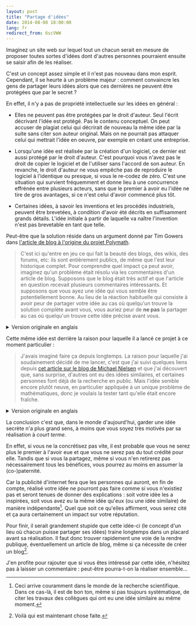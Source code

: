 ```yaml
---
layout: post
title: "Partage d'idées"
date: 2014-08-08 18:00:00
lang: fr
redirect_from: 6scVWW
---
```


Imaginez un site web sur lequel tout un chacun
serait en mesure de proposer toutes sortes d'idées dont d'autres
personnes pourraient ensuite se saisir afin de les réaliser.

C'est un concept assez simple
et il n'est pas nouveau dans mon esprit.
Cependant, il se heurte à un problème majeur :
comment convaincre les gens de partager leurs idées
alors que ces dernières ne peuvent être protégées que par le secret ?

En effet, il n'y a pas de propriété intellectuelle sur les idées en général :

* Elles ne peuvent pas être protégées par le droit d'auteur.
Seul l'écrit décrivant l'idée est protégé. Pas le contenu conceptuel.
On peut accuser de plagiat celui qui décrirait de nouveau la même idée par la
suite sans citer son auteur original. Mais on ne pourrait pas attaquer celui
qui mettrait l'idée en oeuvre, par exemple en créant une entreprise.

* Lorsqu'une idée est réalisée par la création d'un logiciel, ce dernier est aussi
protégé par le droit d'auteur. C'est pourquoi vous n'avez pas le droit de copier
le logiciel et de l'utiliser sans l'accord de son auteur.
En revanche, le droit d'auteur ne vous empêche pas de reproduire le logiciel à
l'identique ou presque, si vous le re-codez de zéro.
C'est une situation qui survient fréquemment et donne lieu à une concurrence
effrénée entre plusieurs acteurs, sans que le premier à avoir eu l'idée ne tire
de gros avantages, si ce n'est celui d'avoir commencé plus tôt.

* Certaines idées, à savoir les inventions et les procédés industriels, peuvent
être brevetées, à condition d'avoir été décrits en suffisamment grands détails.
L'idée initiale à partir de laquelle va naître l'invention n'est pas brevetable
en tant que telle.

Peut-être que la solution réside dans un argument donné par Tim Gowers
dans [l'article de blog à l'origine du projet Polymath](http://gowers.wordpress.com/2009/01/27/is-massively-collaborative-mathematics-possible/).

> C'est ici qu'entre en jeu ce qui fait la beauté des blogs, des wikis, des forums, etc:
> ils sont entièrement publics, de même que l'est leur historique complet.
> Pour comprendre quel impact ça peut avoir, imaginez qu'un problème était résolu via les commentaires d'un article de blog.
> Supposons que le blog était très actif et que l'article en question recevait plusieurs commentaires intéressants.
> Et supposons que vous ayez une idée qui vous semble être potentiellement bonne.
> Au lieu de la réaction habituelle qui consiste à avoir peur de partager votre idée au cas où quelqu'un trouve la
> solution complète avant vous, vous auriez peur de **ne pas** la partager au cas où quelqu'un trouve cette idée
> précise avant vous.

<details>
	<summary>Version originale en anglais</summary>
	<blockquote><p>
		Here is where the beauty of blogs, wikis, forums etc. comes in:
		they are completely public, as is their entire history.
		To see what effect this might have, imagine that a problem was being solved via comments on a blog post.
		Suppose that the blog was pretty active and that the post was getting several interesting comments.
		And suppose that you had an idea that you thought might be a good one.
		Instead of the usual reaction of being afraid to share it in case someone else beat you to the solution,
		you would be afraid <strong>not</strong> to share it in case someone beat you to that particular idea.
	</p></blockquote>
</details>

Cette même idée est derrière la raison pour laquelle il a lancé ce projet à ce moment particulier :

> J'avais imaginé faire ça depuis longtemps.
> La raison pour laquelle j'ai soudainement décidé de me lancer, c'est
> que j'ai suivi quelques liens depuis
> [cet article sur le blog de Michael Nielsen](http://michaelnielsen.org/blog/?p=545)
> et que j'ai découvert que, sans surprise, d'autres ont eu des idées similaires,
> et certaines personnes font déjà de la recherche en public.
> Mais l'idée semble encore plutôt neuve, en particulier appliquée à un unique
> problème de mathématiques, donc je voulais la tester tant qu'elle était encore fraîche.

<details>
	<summary>Version originale en anglais</summary>
	<blockquote><p>
		I’ve been thinking of doing this for a long time.
		The reason I’ve suddenly decided to go ahead is
		that I followed a couple of links from
		<a href="http://michaelnielsen.org/blog/?p=545">this post on Michael Nielsen’s blog</a>,
		and discovered that, unsurprisingly, others have had similar ideas,
		and some people are already doing research in public.
		But the idea still seems pretty new,
		particularly when applied to one single mathematics problem,
		so I wanted to try it out when it was still fresh.
	</p></blockquote>
</details>

La conclusion c'est que, dans le monde d'aujourd'hui,
garder une idée secrète n'a plus grand sens,
à moins que vous soyez très motivés par sa réalisation à *court terme*.

En effet, si vous ne la concrétisez pas vite,
il est probable que vous ne serez plus le premier à l'avoir eue et
que vous ne serez pas du tout crédité pour elle.
Tandis que si vous la partagez,
même si vous n'en retirerez pas nécessairement tous les bénéfices,
vous pourrez au moins en assumer la (co-)paternité.

Car la publicité d'internet fera que les personnes
qui auront, en fin de compte, réalisé votre idée ne pourront pas faire
comme si vous n'existiez pas et seront tenues de donner des explications :
soit votre idée les a inspirées,
soit vous avez eu la même idée qu'eux (ou une idée similaire) de manière indépendante[^1].
Quel que soit ce qu'elles affirment,
vous serez cité et ça aura certainement un impact sur votre réputation.

Pour finir, il serait grandement stupide que cette idée-ci
(le concept d'un lieu où chacun puisse partager ses idées) traine longtemps
dans un placard avant sa réalisation.
Il faut donc trouver rapidement une voie de la rendre publique,
éventuellement un article de blog, même si ça nécessite de créer un blog[^2].

J'en profite pour rajouter que si vous êtes intéressé par cette idée, n'hésitez
pas à laisser un commentaire : peut-être pourra-t-on la réaliser ensemble...

[^1]: Ceci arrive couramment dans le monde de la recherche scientifique. Dans ce cas-là, il est de bon ton, même si pas toujours systématique, de citer les travaux des collègues qui ont eu une idée similaire au même moment.

[^2]: Voilà qui est maintenant chose faite.